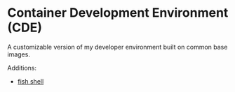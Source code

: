 # Container Development Environment (CDE)

A customizable version of my developer environment built on common base images.

Additions:

- [fish shell](https://fishshell.com/)
